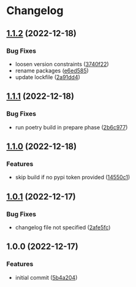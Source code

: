 # Changelog

## [1.1.2](https://github.com/cihelper/semanticrelease-preset-poetry/compare/v1.1.1...v1.1.2) (2022-12-18)


### Bug Fixes

* loosen version constraints ([3740f22](https://github.com/cihelper/semanticrelease-preset-poetry/commit/3740f2292ce4add0ab209126739ec8186ad51bf3))
* rename packages ([e6ed585](https://github.com/cihelper/semanticrelease-preset-poetry/commit/e6ed585a58c4422697f7c3728f1fe54f25ab8839))
* update lockfile ([2a91dd4](https://github.com/cihelper/semanticrelease-preset-poetry/commit/2a91dd47ef57e79a8aaa6b82bfe0bdc11121dac2))

## [1.1.1](https://github.com/cihelper/semanticrelease-preset-poetry/compare/v1.1.0...v1.1.1) (2022-12-18)

### Bug Fixes

- run poetry build in prepare phase ([2b6c977](https://github.com/cihelper/semanticrelease-preset-poetry/commit/2b6c9778eea8f230ceb4d810256888a0b68a5a7f))

## [1.1.0](https://github.com/cihelper/semanticrelease-preset-poetry/compare/v1.0.1...v1.1.0) (2022-12-18)

### Features

- skip build if no pypi token provided ([14550c1](https://github.com/cihelper/semanticrelease-preset-poetry/commit/14550c1e0d5c992ea5aabf7d6321b92d619068e7))

## [1.0.1](https://github.com/cihelper/semanticrelease-preset-poetry/compare/v1.0.0...v1.0.1) (2022-12-17)

### Bug Fixes

- changelog file not specified ([2afe5fc](https://github.com/cihelper/semanticrelease-preset-poetry/commit/2afe5fc712f92e9e40288093c1942b8f711a7cc6))

## 1.0.0 (2022-12-17)

### Features

- initial commit ([5b4a204](https://github.com/cihelper/semanticrelease-preset-poetry/commit/5b4a204e016a8c7f447b82c788a64640987e50a7))
